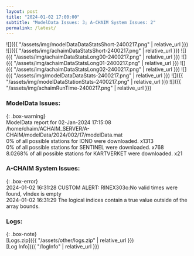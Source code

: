 ```yaml
---
layout: post
title: "2024-01-02 17:00:00"
subtitle: "ModelData Issues: 3; A-CHAIM System Issues: 2"
permalink: /latest/
---
```


![]({{ "/assets/img/modelDataDataStatsShort-2400217.png" | relative_url }})
![]({{ "/assets/img/achaimDataStatsShort-2400217.png" | relative_url }})
![]({{ "/assets/img/achaimDataStatsLong00-2400217.png" | relative_url }})
![]({{ "/assets/img/achaimDataStatsLong01-2400217.png" | relative_url }})
![]({{ "/assets/img/achaimDataStatsLong02-2400217.png" | relative_url }})
![]({{ "/assets/img/modelDataDataStats-2400217.png" | relative_url }})
![]({{ "/assets/img/modelDataStationStats-2400217.png" | relative_url }})
![]({{ "/assets/img/achaimRunTime-2400217.png" | relative_url }})


### ModelData Issues:  
  
{: .box-warning}  
 ModelData report for 02-Jan-2024 17:15:08   
 /home/chaim/ACHAIM_SERVER/A-CHAIM/modelData/2024/002/17/modelData.mat   
 0% of all possible stations for IONO were downloaded. x1313   
 0% of all possible stations for SENTINEL were downloaded. x768   
 8.0268% of all possible stations for KARTVERKET were downloaded. x21   
  
### A-CHAIM System Issues:  
  
{: .box-error}  
2024-01-02 16:31:28 CUSTOM ALERT: RINEX303o:No valid times were found, vIndex is empty  
2024-01-02 16:31:29 The logical indices contain a true value outside of the array bounds.  

### Logs:  
  
{: .box-note}  
[Logs.zip]({{ "/assets/other/logs.zip" | relative_url }})  
[Log Info]({{ "/logInfo" | relative_url }})  
